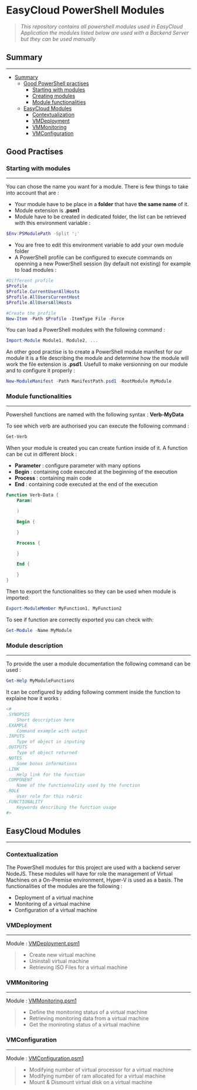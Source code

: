 # EasyCloud PowerShell Modules

> _This repository contains all powershell modules used in EasyCloud Application the modules listed below are used with a Backend Server but they can be used manually_


## Summary
---
- [Summary](#summary)
    - [Good PowerShell practises](#good-practises)
        - [Starting with modules](#starting-with-modules)
        - [Creating modules](#creating-modules)
        - [Module functionalities](#module-functionalities)
    - [EasyCloud Modules](#easycloud-modules)
        - [Contextualization](#contextualization)
        - [VMDeployment](#vmdeployment)
        - [VMMonitoring](#vmmonitoring)
        - [VMConfiguration](#vmconfiguration)


## Good Practises

### Starting with modules
---
You can chose the name you want for a module. There is few things to take into account that are : 
- Your module have to be place in a **folder** that have **the same name** of it.
- Module extension is **.psm1**
- Module have to be created in dedicated folder, the list can be retrieved with this environment variable : 
```powershell
$Env:PSModulePath -Split ';'
```
- You are free to edit this environment variable to add your own module folder
- A PowerShell profile can be configured to execute commands on openning a new PowerShell session (by default not existing) for example to load modules :
```powershell
#Different profile
$Profile
$Profile.CurrentUserAllHosts
$Profile.AllUsersCurrentHost
$Profile.AllUsersAllHosts

#Create the profile
New-Item -Path $Profile -ItemType File -Force 
```
You can load a PowerShell modules with the following command :
```powershell
Import-Module Module1, Module2, ...
```
An other good practise is to create a PowerShell module manifest for our module it is a file describing the module and determine how the module will work the file extension is **.psd1**. Usefull to make versionning on our module and to configure it properly :
```powershell
New-ModuleManifest -Path ManifestPath.psd1 -RootModule MyModule
```

### Module functionalities
---
Powershell functions are named with the following syntax : **Verb-MyData**

To see which verb are authorised you can execute the following command :
```powershell
Get-Verb
```
When your module is created you can create funtion inside of it.
A function can be cut in different block :
- **Parameter** : configure parameter with many options
- **Begin** : containing code executed at the beginning of the execution
- **Process** : containing main code
- **End** : containing code executed at the end of the execution
```powershell
Function Verb-Data {
    Param(

    )

    Begin {

    }

    Process {

    }

    End {

    }
}
```
Then to export the functionalities so they can be used when module is imported:
```powershell
Export-ModuleMember MyFunction1, MyFunction2
```
To see if function are correctly exported you can check with:
```powershell
Get-Module -Name MyModule
```

### Module description
---
To provide the user a module documentation the following command can be used :
```powershell
Get-Help MyModuleFunctions
```
It can be configured by adding following comment inside the function to explaine how it works :
```powershell
<#
.SYNOPSIS
    Short description here
.EXAMPLE
    Command example with output
.INPUTS
    Type of object in inputing
.OUTPUTS
    Type of object returned
.NOTES
    Some bonus informations
.LINK
    Help link for the function
.COMPONENT
    Name of the functionnality used by the function
.ROLE
    User role for this rubric
.FUNCTIONALITY
    Keywords describing the function usage
#>
```

## EasyCloud Modules
---
### Contextualization
The PowerShell modules for this project are used with a backend server NodeJS. These modules will have for role the management of Virtual Machines on a On-Premise environment, Hyper-V is used as a basis. The functionalities of the modules are the following :
- Deployment of a virtual machine
- Monitoring of a virtual machine
- Configuration of a virtual machine

### VMDeployment
---
Module : [VMDeployment.psm1](./VMDeployment/VMDeployment.psm1)

>- Create new virtual machine
>- Uninstall virtual machine
>- Retrieving ISO Files for a virtual machine

### VMMonitoring
---
Module : [VMMonitoring.psm1](./VMMonitoring/VMMonitoring.psm1)

>- Define the monitoring status of a virtual machine
>- Retrieving monitoring data from a virtual machine
>- Get the moniroting status of a virtual machine

### VMConfiguration
---
Module : [VMConfiguration.psm1](./VMConfiguration/VMConfiguration.psm1)

>- Modifying number of virtual processor for a virtual machine
>- Modifying number of ram allocated for a virtual machine
>- Mount & Dismount virtual disk on a virtual machine